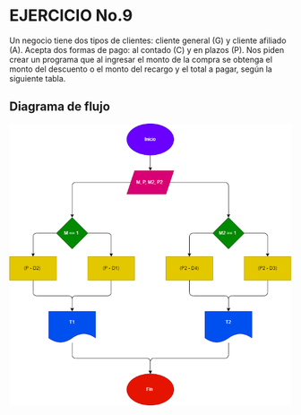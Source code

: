 # EJERCICIO No.9
Un negocio tiene dos tipos de clientes: cliente general (G) y cliente afiliado (A). Acepta dos formas de pago:
al contado (C) y en plazos (P). Nos piden crear un programa que al ingresar el monto de la compra se obtenga
el monto del descuento o el monto del recargo y el total a pagar, según la siguiente tabla.

## Diagrama de flujo 

![Diagrama de flujo](negocio.png "Diagrama de flujo")